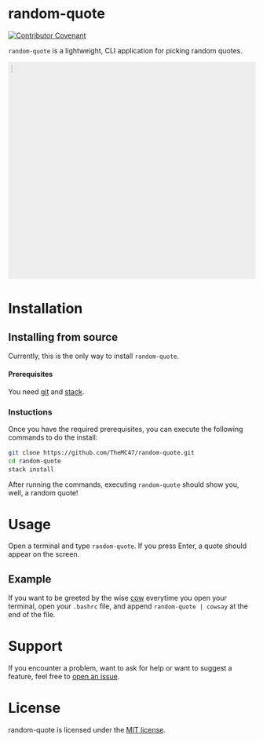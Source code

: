 # random-quote
[![Contributor Covenant](https://img.shields.io/badge/Contributor%20Covenant-v2.0%20adopted-ff69b4.svg)](CODE_OF_CONDUCT.md)

`random-quote` is a lightweight, CLI application for picking random quotes. 


![demo](demo.gif)

# Installation
## Installing from source
Currently, this is the only way to install `random-quote`. 
#### Prerequisites
You need [git](https://git-scm.com/) and [stack](https://docs.haskellstack.org/en/stable/README/). 
### Instuctions
Once you have the required prerequisites, you can execute the following commands to do the install:
```bash
git clone https://github.com/TheMC47/random-quote.git 
cd random-quote
stack install
```
After running the commands, executing `random-quote` should show you, well, a random quote!

# Usage
Open a terminal and type `random-quote`. If you press Enter, a quote should appear on the screen. 
## Example 

If you want to be greeted by the wise [cow](https://en.wikipedia.org/wiki/Cowsay) everytime you open your terminal, open your `.bashrc` file, and append `random-quote | cowsay` at the end of the file.

# Support
If you encounter a problem, want to ask for help or want to suggest a feature, feel free to [open an issue](https://github.com/TheMC47/random-quote/issues).

# License
random-quote is licensed under the [MIT license](LICENSE).
